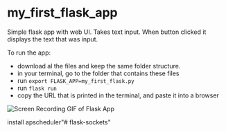 # my_first_flask_app
Simple flask app with web UI. Takes text input. When button clicked it displays the text that was input.

To run the app:

- download al the files and keep the same folder structure.
- in your terminal, go to the folder that contains these files
- run `export FLASK_APP=my_first_flask.py`
- run `flask run`
- copy the URL that is printed in the terminal, and paste it into a browser

![Screen Recording GIF of Flask App](first_flask_app_gif.gif)

install apscheduler"# flask-sockets" 
